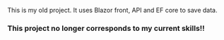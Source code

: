 This is my old project. It uses Blazor front, API and EF core to save data.
### This project no longer corresponds to my current skills!!
